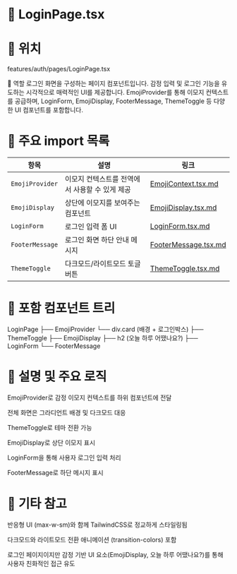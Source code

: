 # 📄 LoginPage.tsx
# 📁 위치
features/auth/pages/LoginPage.tsx

🧭 역할
로그인 화면을 구성하는 페이지 컴포넌트입니다.
감정 입력 및 로그인 기능을 유도하는 시각적으로 매력적인 UI를 제공합니다.
EmojiProvider를 통해 이모지 컨텍스트를 공급하며, LoginForm, EmojiDisplay, FooterMessage, ThemeToggle 등 다양한 UI 컴포넌트를 포함합니다.

# 🔗 주요 import 목록
| 항목              | 설명                         | 링크                                                               |
| --------------- | -------------------------- | ---------------------------------------------------------------- |
| `EmojiProvider` | 이모지 컨텍스트를 전역에서 사용할 수 있게 제공 | [EmojiContext.tsx.md](../../system/context/EmojiContext.tsx.md)  |
| `EmojiDisplay`  | 상단에 이모지를 보여주는 컴포넌트         | [EmojiDisplay.tsx.md](../../ui/components/EmojiDisplay.tsx.md)   |
| `LoginForm`     | 로그인 입력 폼 UI                | [LoginForm.tsx.md](../components/LoginForm.tsx.md)               |
| `FooterMessage` | 로그인 화면 하단 안내 메시지           | [FooterMessage.tsx.md](../../ui/components/FooterMessage.tsx.md) |
| `ThemeToggle`   | 다크모드/라이트모드 토글 버튼           | [ThemeToggle.tsx.md](../../ui/components/ThemeToggle.tsx.md)     |


# 🧩 포함 컴포넌트 트리

LoginPage
├── EmojiProvider
    └── div.card (배경 + 로그인박스)
        ├── ThemeToggle
        ├── EmojiDisplay
        ├── h2 (오늘 하루 어땠나요?)
        ├── LoginForm
        └── FooterMessage
# 📝 설명 및 주요 로직
EmojiProvider로 감정 이모지 컨텍스트를 하위 컴포넌트에 전달

전체 화면은 그라디언트 배경 및 다크모드 대응

ThemeToggle로 테마 전환 가능

EmojiDisplay로 상단 이모지 표시

LoginForm을 통해 사용자 로그인 입력 처리

FooterMessage로 하단 메시지 표시

# 📌 기타 참고
반응형 UI (max-w-sm)와 함께 TailwindCSS로 정교하게 스타일링됨

다크모드와 라이트모드 전환 애니메이션 (transition-colors) 포함

로그인 페이지이지만 감정 기반 UI 요소(EmojiDisplay, 오늘 하루 어땠나요?)를 통해 사용자 친화적인 접근 유도